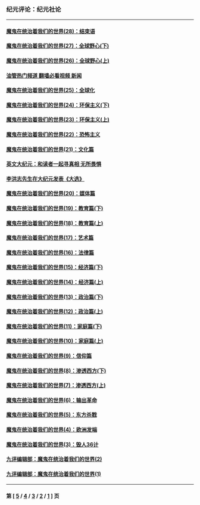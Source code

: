 ### 纪元评论：纪元社论
---
#### [魔鬼在统治着我们的世界(28)：结束语](../../pages/nsc422/n10936246.md?10210330) 
#### [魔鬼在统治着我们的世界(27)：全球野心(下)](../../pages/nsc422/n10928319.md?10210330) 
#### [魔鬼在统治着我们的世界(26)：全球野心(上)](../../pages/nsc422/n10900318.md?10210330) 
#### [油管热门频道 翻墙必看视频 新闻](ok?10210330)
#### [魔鬼在统治着我们的世界(25)：全球化](../../pages/nsc422/n10788205.md?10210330) 
#### [魔鬼在统治着我们的世界(24)：环保主义(下)](../../pages/nsc422/n10695307.md?10210330) 
#### [魔鬼在统治着我们的世界(23)：环保主义(上)](../../pages/nsc422/n10688613.md?10210330) 
#### [魔鬼在统治着我们的世界(22)：恐怖主义](../../pages/nsc422/n10614727.md?10210330) 
#### [魔鬼在统治着我们的世界(21)：文化篇](../../pages/nsc422/n10597706.md?10210330) 
#### [英文大纪元：和读者一起寻真相 无所畏惧](../../pages/nsc422/n12542027.md?10210330) 
#### [李洪志先生在大纪元发表《大选》](../../pages/nsc422/n12534746.md?10210330) 
#### [魔鬼在统治着我们的世界(20)：媒体篇](../../pages/nsc422/n10586579.md?10210330) 
#### [魔鬼在统治着我们的世界(19)：教育篇(下)](../../pages/nsc422/n10564808.md?10210330) 
#### [魔鬼在统治着我们的世界(18)：教育篇(上)](../../pages/nsc422/n10526970.md?10210330) 
#### [魔鬼在统治着我们的世界(17)：艺术篇](../../pages/nsc422/n10499093.md?10210330) 
#### [魔鬼在统治着我们的世界(16)：法律篇](../../pages/nsc422/n10485969.md?10210330) 
#### [魔鬼在统治着我们的世界(15)：经济篇(下)](../../pages/nsc422/n10469975.md?10210330) 
#### [魔鬼在统治着我们的世界(14)：经济篇(上)](../../pages/nsc422/n10457370.md?10210330) 
#### [魔鬼在统治着我们的世界(13)：政治篇(下)](../../pages/nsc422/n10448270.md?10210330) 
#### [魔鬼在统治着我们的世界(12)：政治篇(上)](../../pages/nsc422/n10444576.md?10210330) 
#### [魔鬼在统治着我们的世界(11)：家庭篇(下)](../../pages/nsc422/n10440961.md?10210330) 
#### [魔鬼在统治着我们的世界(10)：家庭篇(上)](../../pages/nsc422/n10435448.md?10210330) 
#### [魔鬼在统治着我们的世界(9)：信仰篇](../../pages/nsc422/n10432159.md?10210330) 
#### [魔鬼在统治着我们的世界(8)：渗透西方(下)](../../pages/nsc422/n10429603.md?10210330) 
#### [魔鬼在统治着我们的世界(7)：渗透西方(上)](../../pages/nsc422/n10426013.md?10210330) 
#### [魔鬼在统治着我们的世界(6)：输出革命](../../pages/nsc422/n10421536.md?10210330) 
#### [魔鬼在统治着我们的世界(5)：东方杀戮](../../pages/nsc422/n10417707.md?10210330) 
#### [魔鬼在统治着我们的世界(4)：欧洲发端](../../pages/nsc422/n10414890.md?10210330) 
#### [魔鬼在统治着我们的世界(3)：毁人36计](../../pages/nsc422/n10411583.md?10210330) 
#### [九评编辑部：魔鬼在统治着我们的世界(2)](../../pages/nsc422/n10410036.md?10210330) 
#### [九评编辑部：魔鬼在统治着我们的世界(1)](../../pages/nsc422/n10406825.md?10210330) 

---
#### 第 [ [5](./5.md?10210330) / [4](./4.md?10210330) / [3](./3.md?10210330) / [2](./2.md?10210330) / [1](./1.md?10210330) ] 页
